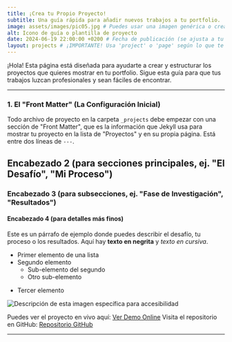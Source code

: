 ```yaml
---
title: ¡Crea tu Propio Proyecto!
subtitle: Una guía rápida para añadir nuevos trabajos a tu portfolio.
image: assets/images/pic05.jpg # Puedes usar una imagen genérica o crear una específica para la guía.
alt: Icono de guía o plantilla de proyecto
date: 2024-06-19 22:00:00 +0200 # Fecha de publicación (se ajusta a tu zona horaria actual)
layout: projects # ¡IMPORTANTE! Usa 'project' o 'page' según lo que te funcione con el estilo
---
```


¡Hola! Esta página está diseñada para ayudarte a crear y estructurar los proyectos que quieres mostrar en tu portfolio. Sigue esta guía para que tus trabajos luzcan profesionales y sean fáciles de encontrar.

---

### 1. El "Front Matter" (La Configuración Inicial)

Todo archivo de proyecto en la carpeta `_projects` debe empezar con una sección de "Front Matter", que es la información que Jekyll usa para mostrar tu proyecto en la lista de "Proyectos" y en su propia página. Está entre dos líneas de `---`.

## Encabezado 2 (para secciones principales, ej. "El Desafío", "Mi Proceso")
### Encabezado 3 (para subsecciones, ej. "Fase de Investigación", "Resultados")
#### Encabezado 4 (para detalles más finos)

Este es un párrafo de ejemplo donde puedes describir el desafío, tu proceso o los resultados. Aquí hay **texto en negrita** y *texto en cursiva*.

- Primer elemento de una lista
- Segundo elemento
    - Sub-elemento del segundo
    - Otro sub-elemento
* Tercer elemento

<span class="image main">
    <img src="{{ site.baseurl }}/assets/images/pic05.jpg" alt="Descripción de esta imagen específica para accesibilidad" />
</span>

Puedes ver el proyecto en vivo aquí: [Ver Demo Online](https://tu-url-del-proyecto.com)
Visita el repositorio en GitHub: [Repositorio GitHub](https://github.com/tu-usuario/tu-repo)

---